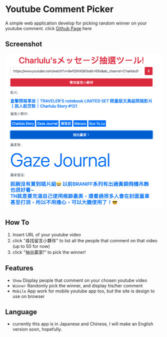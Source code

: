 # Youtube Comment Picker
A simple web application develop for picking random winner on your youtube comment. click [Github Page](https://klu0926.github.io/my-youtubeCommentPicker/) here

## Screenshot
![screenshot](images/screen1.png)

## How To
1. Insert URL of your youtube video
2. click "尋找留言小夥伴" to list all the people that comment on that video (up to 50 for now)
3. click "抽出贏家!" to pick the winner!

## Features
- `Show` Display people that comment on your chosen youtube video 
- `Winner` Randomly pick the winner, and display his/her comment
- `Mobile` App work for mobile youtube app too, but the site is design to use on browser

## Language
- currently this app is in Japanese and Chinese, I will make an English version soon, hopefully.